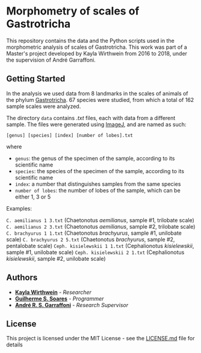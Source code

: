 # Morphometry of scales of Gastrotricha

This repository contains the data and the Python scripts used in the morphometric analysis of scales of Gastrotricha. This work was part of a Master's project developed by Kayla Wirthwein from 2016 to 2018, under the supervision of André Garraffoni.


## Getting Started

In the analysis we used data from 8 landmarks in the scales of animals of the phylum [Gastrotricha](https://en.wikipedia.org/wiki/Gastrotrich). 67 species were studied, from which a total of 162 sample scales were analyzed.

The directory `data` contains *.txt* files, each with data from a different sample. The files were generated using [ImageJ](https://imagej.net), and are named as such:

    [genus] [species] [index] [number of lobes].txt

where

- `genus`: the genus of the specimen of the sample, according to its scientific name
- `species`: the species of the specimen of the sample, according to its scientific name
- `index`: a number that distinguishes samples from the same species
- `number of lobes`: the number of lobes of the sample, which can be either 1, 3 or 5

Examples:

`C. aemilianus 1 3.txt` (Chaetonotus *aemilianus*, sample #1, trilobate scale)
`C. aemilianus 2 3.txt` (Chaetonotus *aemilianus*, sample #2, trilobate scale)
`C. brachyurus 1 1.txt` (Chaetonotus *brachyurus*, sample #1, unilobate scale)
`C. brachyurus 2 5.txt` (Chaetonotus *brachyurus*, sample #2, pentalobate scale)
`Ceph. kisielewskii 1 1.txt` (Cephalionotus *kisielewskii*, sample #1, unilobate scale)
`Ceph. kisielewskii 2 1.txt` (Cephalionotus *kisielewskii*, sample #2, unilobate scale)


## Authors
- [**Kayla Wirthwein**](https://www.researchgate.net/profile/Kayla_Wirthwein) - *Researcher*
- [**Guilherme S. Soares**](https://www.researchgate.net/profile/Guilherme_Saraiva_Soares) - *Programmer*
- [**André R. S. Garraffoni**](https://www.researchgate.net/profile/Andre_Garraffoni) - *Research Supervisor*


## License
This project is licensed under the MIT License - see the [LICENSE.md](LICENSE.md) file for details
